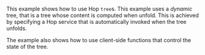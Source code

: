 This example shows how to use Hop `tree`s. This example uses a
_dynamic_ tree, that is a tree whose content is computed when
unfold. This is achieved by specifying a Hop service that is
automatically invoked when the tree unfolds.

The example also shows how to use client-side functions that
control the state of the tree.
